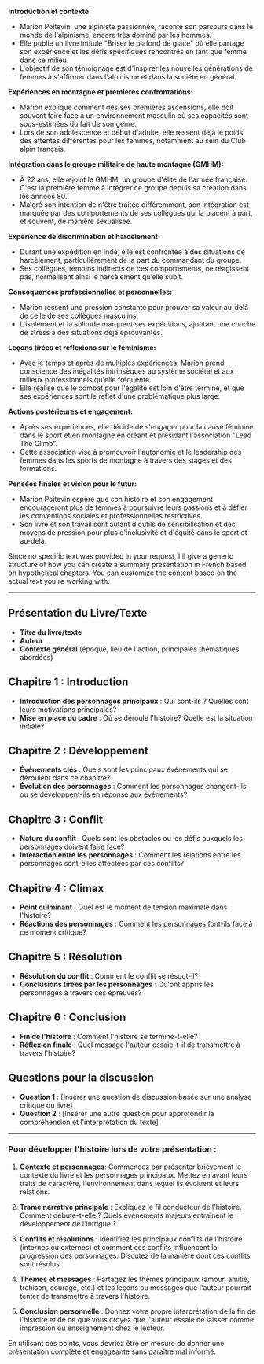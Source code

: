 **Introduction et contexte:**

- Marion Poitevin, une alpiniste passionnée, raconte son parcours dans le monde de l'alpinisme, encore très dominé par les hommes.
- Elle publie un livre intitulé "Briser le plafond de glace" où elle partage son expérience et les défis spécifiques rencontrés en tant que femme dans ce milieu.
- L'objectif de son témoignage est d'inspirer les nouvelles générations de femmes à s'affirmer dans l'alpinisme et dans la société en général.

**Expériences en montagne et premières confrontations:**

- Marion explique comment dès ses premières ascensions, elle doit souvent faire face à un environnement masculin où ses capacités sont sous-estimées du fait de son genre.
- Lors de son adolescence et début d'adulte, elle ressent déjà le poids des attentes différentes pour les femmes, notamment au sein du Club alpin français.

**Intégration dans le groupe militaire de haute montagne (GMHM):**

- À 22 ans, elle rejoint le GMHM, un groupe d'élite de l'armée française. C'est la première femme à intégrer ce groupe depuis sa création dans les années 80.
- Malgré son intention de n'être traitée différemment, son intégration est marquée par des comportements de ses collègues qui la placent à part, et souvent, de manière sexualisée.

**Expérience de discrimination et harcèlement:**

- Durant une expédition en Inde, elle est confrontée à des situations de harcèlement, particulièrement de la part du commandant du groupe.
- Ses collègues, témoins indirects de ces comportements, ne réagissent pas, normalisant ainsi le harcèlement qu’elle subit.

**Conséquences professionnelles et personnelles:**

- Marion ressent une pression constante pour prouver sa valeur au-delà de celle de ses collègues masculins.
- L'isolement et la solitude marquent ses expéditions, ajoutant une couche de stress à des situations déjà éprouvantes.

**Leçons tirées et réflexions sur le féminisme:**

- Avec le temps et après de multiples expériences, Marion prend conscience des inégalités intrinsèques au système sociétal et aux milieux professionnels qu'elle fréquente.
- Elle réalise que le combat pour l'égalité est loin d'être terminé, et que ses expériences sont le reflet d'une problématique plus large.

**Actions postérieures et engagement:**

- Après ses expériences, elle décide de s'engager pour la cause féminine dans le sport et en montagne en créant et présidant l'association "Lead The Climb".
- Cette association vise à promouvoir l'autonomie et le leadership des femmes dans les sports de montagne à travers des stages et des formations.

**Pensées finales et vision pour le futur:**

- Marion Poitevin espère que son histoire et son engagement encourageront plus de femmes à poursuivre leurs passions et à défier les conventions sociales et professionnelles restrictives.
- Son livre et son travail sont autant d'outils de sensibilisation et des moyens de pression pour plus d'inclusivité et d'équité dans le sport et au-delà.

Since no specific text was provided in your request, I'll give a generic structure of how you can create a summary presentation in French based on hypothetical chapters. You can customize the content based on the actual text you're working with:

---

## Présentation du Livre/Texte
- **Titre du livre/texte**
- **Auteur**
- **Contexte général** (époque, lieu de l'action, principales thématiques abordées)

## Chapitre 1 : Introduction 
- **Introduction des personnages principaux** : Qui sont-ils ? Quelles sont leurs motivations principales?
- **Mise en place du cadre** : Où se déroule l'histoire? Quelle est la situation initiale?

## Chapitre 2 : Développement
- **Événements clés** : Quels sont les principaux événements qui se déroulent dans ce chapitre?
- **Évolution des personnages** : Comment les personnages changent-ils ou se développent-ils en réponse aux événements?
   
## Chapitre 3 : Conflit
- **Nature du conflit** : Quels sont les obstacles ou les défis auxquels les personnages doivent faire face?
- **Interaction entre les personnages** : Comment les relations entre les personnages sont-elles affectées par ces conflits?

## Chapitre 4 : Climax
- **Point culminant** : Quel est le moment de tension maximale dans l'histoire?
- **Réactions des personnages** : Comment les personnages font-ils face à ce moment critique?

## Chapitre 5 : Résolution
- **Résolution du conflit** : Comment le conflit se résout-il?
- **Conclusions tirées par les personnages** : Qu'ont appris les personnages à travers ces épreuves?

## Chapitre 6 : Conclusion
- **Fin de l'histoire** : Comment l'histoire se termine-t-elle?
- **Réflexion finale** : Quel message l'auteur essaie-t-il de transmettre à travers l'histoire?

## Questions pour la discussion
- **Question 1** : [Insérer une question de discussion basée sur une analyse critique du livre]
- **Question 2** : [Insérer une autre question pour approfondir la compréhension et l'interprétation du texte]

---

### Pour développer l'histoire lors de votre présentation :

1. **Contexte et personnages**: Commencez par présenter brièvement le contexte du livre et les personnages principaux. Mettez en avant leurs traits de caractère, l'environnement dans lequel ils évoluent et leurs relations.

2. **Trame narrative principale** : Expliquez le fil conducteur de l'histoire. Comment débute-t-elle ? Quels événements majeurs entraînent le développement de l'intrigue ?

3. **Conflits et résolutions** : Identifiez les principaux conflits de l'histoire (internes ou externes) et comment ces conflits influencent la progression des personnages. Discutez de la manière dont ces conflits sont résolus.

4. **Thèmes et messages** : Partagez les thèmes principaux (amour, amitié, trahison, courage, etc.) et les leçons ou messages que l'auteur pourrait tenter de transmettre à travers l'histoire.

5. **Conclusion personnelle** : Donnez votre propre interprétation de la fin de l'histoire et de ce que vous croyez que l'auteur essaie de laisser comme impression ou enseignement chez le lecteur.

En utilisant ces points, vous devriez être en mesure de donner une présentation complète et engageante sans paraître mal informé.

